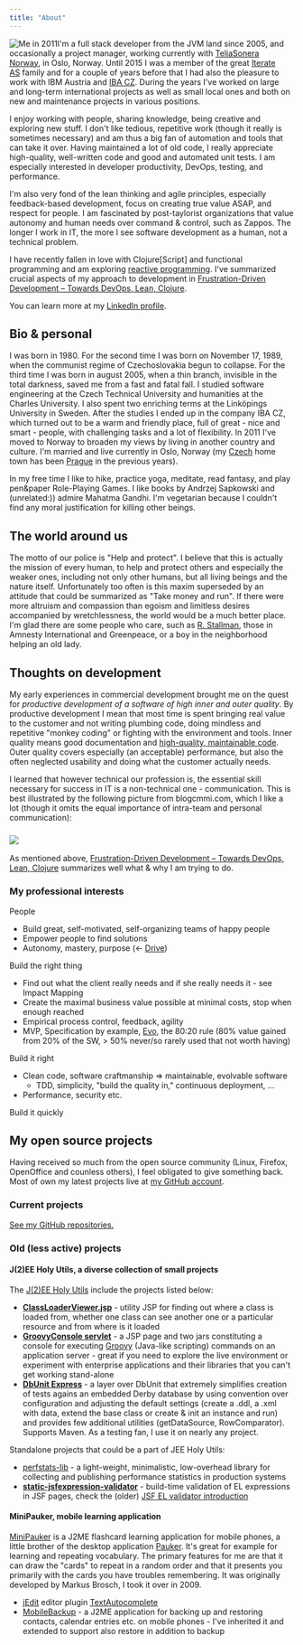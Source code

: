 ```yaml
---
title: "About"
---
```

![Me in 2011](https://lh5.googleusercontent.com/-MWInauot6bc/Tlp7fibsn7I/AAAAAAAACK0/p9hAB-x7XJo/s800/foto-jakub-at-iterate.jpg)I'm a full stack developer from the JVM land since 2005, and occasionally a project manager, working currently with [TeliaSonera Norway](https://teliasonera.no/), in Oslo, Norway. Until 2015 I was a member of the great [Iterate AS](https://www.iterate.no/) family and for a couple of years before that I had also the pleasure to work with IBM Austria and [IBA CZ](https://www.ibacz.eu/-English-). During the years I've worked on large and long-term international projects as well as small local ones and both on new and maintenance projects in various positions.

I enjoy working with people, sharing knowledge, being creative and exploring new stuff. I don't like tedious, repetitive work (though it really is sometimes necessary) and am thus a big fan of automation and tools that can take it over. Having maintained a lot of old code, I really appreciate high-quality, well-written code and good and automated unit tests. I am especially interested in developer productivity, DevOps, testing, and performance.

I'm also very fond of the lean thinking and agile principles, especially feedback-based development, focus on creating true value ASAP, and respect for people. I am fascinated by post-taylorist organizations that value autonomy and human needs over command & control, such as Zappos. The longer I work in IT, the more I see software development as a human, not a technical problem.

I have recently fallen in love with Clojure\[Script\] and functional programming and am exploring [reactive programming](https://www.reactivemanifesto.org/). I've summarized crucial aspects of my approach to development in [Frustration-Driven Development – Towards DevOps, Lean, Clojure](/2014/03/17/frustration-driven-development-towards-devops-lean-clojure/).

You can learn more at my [LinkedIn profile](https://cz.linkedin.com/in/jakubholydotnet).


## Bio & personal



I was born in 1980. For the second time I was born on November 17, 1989, when the communist regime of Czechoslovakia begun to collapse. For the third time I was born in august 2005, when a thin branch, invisible in the total darkness, saved me from a fast and fatal fall. I studied software engineering at the Czech Technical University and humanities at the Charles University. I also spent two enriching terms at the Linköpings University in Sweden. After the studies I ended up in the company IBA CZ, which turned out to be a warm and friendly place, full of great - nice and smart - people, with challenging tasks and a lot of flexibility. In 2011 I've moved to Norway to broaden my views by living in another country and culture. I'm married and live currently in Oslo, Norway (my [Czech](https://jakubholy.net/en/cesko.html) home town has been [Prague](https://picasaweb.google.com/lh/view?q=prague&psc=G&filter=1# "pictures of the lovely city of Prague") in the previous years).

In my free time I like to hike, practice yoga, meditate, read fantasy, and play pen\&paper Role-Playing Games. I like books by Andrzej Sapkowski and (unrelated:)) admire Mahatma Gandhi. I'm vegetarian because I couldn't find any moral justification for killing other beings.


## The world around us



The motto of our police is "Help and protect". I believe that this is actually the mission of every human, to help and protect others and especially the weaker ones, including not only other humans, but all living beings and the nature itself. Unfortunately too often is this maxim superseded by an attitude that could be summarized as "Take money and run". If there were more altruism and compassion than egoism and limitless desires accompanied by wretchlessness, the world would be a much better place. I'm glad there are some people who care, such as [R. Stallman](https://www.stallman.org/), those in Amnesty International and Greenpeace, or a boy in the neighborhood helping an old lady.


## Thoughts on development



My early experiences in commercial development brought me on the quest for *productive development of a software of high inner and outer quality*. By productive development I mean that most time is spent bringing real value to the customer and not writing plumbing code, doing mindless and repetitive "monkey coding" or fighting with the environment and tools. Inner quality means good documentation and [high-quality, maintainable code](https://www.amazon.com/Clean-Code-Handbook-Software-Craftsmanship/dp/0132350882 "Clean Code: the Bible of those striving for high-quality code"). Outer quality covers especially (an acceptable) performance, but also the often neglected usability and doing what the customer actually needs.

I learned that however technical our profession is, the essential skill necessary for success in IT is a non-technical one - communication. This is best illustrated by the following picture from blogcmmi.com, which I like a lot (though it omits the equal importance of intra-team and personal communication):


### ![](https://lh5.ggpht.com/_btcPMCQkYvg/TAjNsPzoeJI/AAAAAAAABX4/9vQ-O__nWN4/s800/requirements-communication.jpg)



As mentioned above, [Frustration-Driven Development – Towards DevOps, Lean, Clojure](/2014/03/17/frustration-driven-development-towards-devops-lean-clojure/) summarizes well what & why I am trying to do.


### My professional interests



People


  - Build great, self-motivated, self-organizing teams of happy people
  - Empower people to find solutions
  - Autonomy, mastery, purpose (\<- [Drive](https://www.ted.com/talks/dan_pink_on_motivation.html))



Build the right thing


  - Find out what the client really needs and if she really needs it - see Impact Mapping
  - Create the maximal business value possible at minimal costs, stop when enough reached
  - Empirical process control, feedback, agility
  - MVP, Specification by example, [Evo](https://www.gilb.com/Project-Management), the 80:20 rule (80% value gained from 20% of the SW, \> 50% never/so rarely used that not worth having)



Build it right


  - Clean code, software craftmanship =\> maintainable, evolvable software
      - TDD, simplicity, "build the quality in," continuous deployment, ...
  - Performance, security etc.



Build it quickly


## My open source projects



Having received so much from the open source community (Linux, Firefox, OpenOffice and counless others), I feel obligated to give something back. Most of own my latest projects live at [my GitHub account](https://github.com/jakubholynet).


### Current projects



[See my GitHub repositories.](https://github.com/jakubholynet?tab=repositories)


### Old (less active) projects




#### J(2)EE Holy Utils, a diverse collection of small projects



The [J(2)EE Holy Utils](https://jeeutils.sf.net/) include the projects listed below:


  - [**ClassLoaderViewer.jsp**](https://sourceforge.net/apps/mediawiki/jeeutils/index.php?title=Main_Page#1._ClassLoaderViewer.jsp) - utility JSP for finding out where a class is loaded from, whether one class can see another one or a particular resource and from where is it loaded
  - [**GroovyConsole servlet**](https://sourceforge.net/apps/mediawiki/jeeutils/index.php?title=GroovyConsole_servlet_or_portlet) - a JSP page and two jars constituting a console for executing [Groovy](https://groovy.codehaus.org/) (Java-like scripting) commands on an application server - great if you need to explore the live environment or experiment with enterprise applications and their libraries that you can't get working stand-alone
  - **[DbUnit Express](https://sourceforge.net/apps/mediawiki/jeeutils/index.php?title=DbUnit_Test_Skeleton)** - a layer over DbUnit that extremely simplifies creation of tests agains an embedded Derby database by using convention over configuration and adjusting the default settings (create a .ddl, a .xml with data, extend the base class or create & init an instance and run) and provides few additional utilities (getDataSource, RowComparator). Supports Maven. As a testing fan, I use it on nearly any project.




<div>

Standalone projects that could be a part of JEE Holy Utils:

</div>




<div>

  - [perfstats-lib](https://github.com/jakubholynet/perfstats-lib) - a light-weight, minimalistic, low-overhead library for collecting and publishing performance statistics in production systems
  - **[static-jsfexpression-validator](https://github.com/jakubholynet/static-jsfexpression-validator)** - build-time validation of EL expressions in JSF pages, check the (older) [JSF EL validator introduction](/2011/06/22/validating-jsf-el-expressions-in-jsf-pages-with-static-jsfexpression-validator/)

</div>




#### MiniPauker, mobile learning application



[MiniPauker](https://MiniPauker.sf.net/) is a J2ME flashcard learning application for mobile phones, a little brother of the desktop application [Pauker](https://Pauker.sf.net/). It's great for example for learning and repeating vocabulary. The primary features for me are that it can draw the "cards" to repeat in a random order and that it presents you primarily with the cards you have troubles remembering. It was originally developed by Markus Brosch, I took it over in 2009.


  - [jEdit](https://jedit.org/) editor plugin [TextAutocomplete](https://plugins.jedit.org/plugins/?TextAutocomplete)
  - [MobileBackup](mobilebackup.sourceforge.net) - a J2ME application for backing up and restoring contacts, calendar entries etc. on mobile phones - I've inherited it and extended to support also restore in addition to backup
